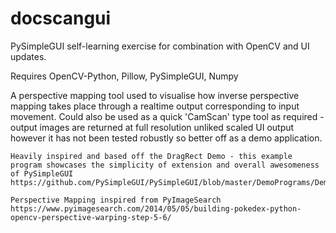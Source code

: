 # docscangui

PySimpleGUI self-learning exercise for combination with OpenCV and UI updates.

Requires OpenCV-Python, Pillow, PySimpleGUI, Numpy


A perspective mapping tool used to visualise how inverse perspective mapping takes place through a realtime output corresponding to input movement.
Could also be used as a quick 'CamScan' type tool as required - output images are returned at full resolution unliked scaled UI output however it has
not been tested robustly so better off as a demo application.

    Heavily inspired and based off the DragRect Demo - this example program showcases the simplicity of extension and overall awesomeness of PySimpleGUI
    https://github.com/PySimpleGUI/PySimpleGUI/blob/master/DemoPrograms/Demo_Graph_Drag_Rectangle.py 

    Perspective Mapping inspired from PyImageSearch
    https://www.pyimagesearch.com/2014/05/05/building-pokedex-python-opencv-perspective-warping-step-5-6/


